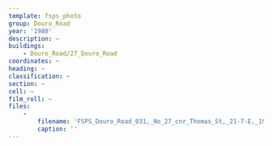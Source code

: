 ```yaml
---
template: fsps_photo
group: Douro_Road
year: '1980'
description: ~
buildings:
    - Douro_Road/27_Douro_Road
coordinates: ~
heading: ~
classification: ~
section: ~
cell: ~
film_roll: ~
files:
    -
        filename: 'FSPS_Douro_Road_031,_No_27_cnr_Thomas_St,_21-7-E,_1980.png'
        caption: ''
---
```

